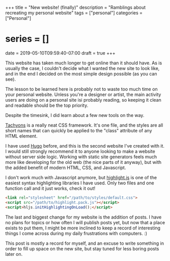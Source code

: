 +++
title = "New website! (finally)"
description = "Ramblings about recreating my personal website"
tags = ["personal"]
categories = ["Personal"]
# series = []
date = 2019-05-10T09:59:40-07:00
draft = true
+++

This website has taken much longer to get online than it should have.
As is usually the case, I couldn't decide what I wanted the new site to look like,
and in the end I decided on the most simple design possible (as you can see).

The lesson to be learned here is probably not to waste too much time on your personal website.
Unless you're a designer or artist, the main activity users are doing on a personal site
isi probably reading, so keeping it clean and readable should be the top priority.

Despite the timesink, I did learn about a few new tools on the way.

[Tachyons](http://tachyons.io/) is a really neat CSS framework. It's one file,
and the styles are all short names that can quickly be applied to the "class"
attribute of any HTML element.

I have used [Hugo](https://gohugo.io/) before, and this is the second website I've
created with it. I would still strongly recommend it to anyone looking to make a
website without server side logic. Working with static site generators feels much
more like developing for the old web (the nice parts of it anyway), but with the
added benefit of modern HTML, CSS, and Javascript.

I don't work much with Javascript anymore, but [highlight.js](https://highlightjs.org/)
is one of the easiest syntax highlighting libraries I have used.
Only two files and one function call and it just works, check it out!

```html
<link rel="stylesheet" href="/path/to/styles/default.css">
<script src="/path/to/highlight.pack.js"></script>
<script>hljs.initHighlightingOnLoad();</script>
```

The last and biggest change for my website is the addition of posts.
I have no plans for topics or how often I will publish posts yet, but now that a
place exists to put them, I might be more inclined to keep a record of interesting
things I come across during my daily frustrations with computers. :)

This post is mostly a record for myself, and an excuse to write something in order
to fill up space on the new site, but stay tuned for less boring posts later on.
